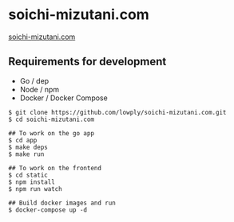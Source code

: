 # soichi-mizutani.com

[soichi-mizutani.com](https://soichi-mizutani.com)

## Requirements for development

- Go / dep
- Node / npm
- Docker / Docker Compose

```
$ git clone https://github.com/lowply/soichi-mizutani.com.git
$ cd soichi-mizutani.com

## To work on the go app
$ cd app
$ make deps
$ make run

## To work on the frontend
$ cd static
$ npm install
$ npm run watch

## Build docker images and run
$ docker-compose up -d
```
